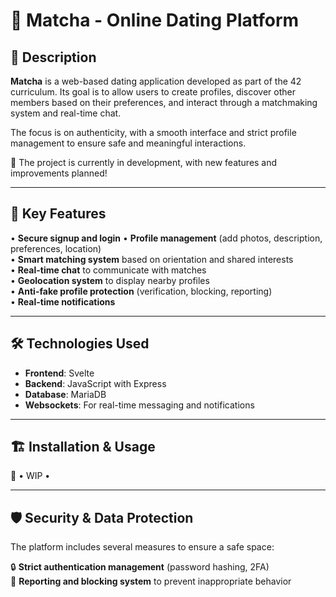 # 🍃 Matcha - Online Dating Platform  

## 📖 Description  

**Matcha** is a web-based dating application developed as part of the 42 curriculum. Its goal is to allow users to create profiles, discover other members based on their preferences, and interact through a matchmaking system and real-time chat.  

The focus is on authenticity, with a smooth interface and strict profile management to ensure safe and meaningful interactions.  

🚧 The project is currently in development, with new features and improvements planned!  

---

## 🚀 Key Features  

• **Secure signup and login**
• **Profile management** (add photos, description, preferences, location)  
• **Smart matching system** based on orientation and shared interests  
• **Real-time chat** to communicate with matches  
• **Geolocation system** to display nearby profiles  
• **Anti-fake profile protection** (verification, blocking, reporting)  
• **Real-time notifications**  

---

## 🛠️ Technologies Used  

- **Frontend**: Svelte  
- **Backend**: JavaScript with Express  
- **Database**: MariaDB
- **Websockets**: For real-time messaging and notifications  

---

## 🏗️ Installation & Usage  

🚧 • WIP •  

---

## 🛡️ Security & Data Protection  

The platform includes several measures to ensure a safe space:  

🔒 **Strict authentication management** (password hashing, 2FA)  
🚫 **Reporting and blocking system** to prevent inappropriate behavior  
